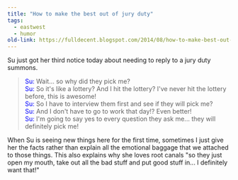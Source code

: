 ```yaml
---
title: "How to make the best out of jury duty"
tags:
  - eastwest
  - humor
old-link: https://fulldecent.blogspot.com/2014/08/how-to-make-best-out-of-jury-duty.html
---
```


Su just got her third notice today about needing to reply to a jury duty summons.

> <span style="color:blue">Su:</span> Wait... so why did they pick me?<br>
> <span style="color:blue">Su:</span> So it's like a lottery? And I hit the lottery? I've never hit the lottery before, this is awesome!<br>
> <span style="color:blue">Su:</span> So I have to interview them first and see if they will pick me?<br>
> <span style="color:blue">Su:</span> And I don't have to go to work that day!? Even better!<br>
> <span style="color:blue">Su:</span> I'm going to say yes to every question they ask me... they will definitely pick me!<br>

When Su is seeing new things here for the first time, sometimes I just give her the facts rather than explain all the emotional baggage that we attached to those things. This also explains why she loves root canals "so they just open my mouth, take out all the bad stuff and put good stuff in... I definitely want that!"

